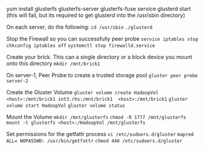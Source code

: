 yum install glusterfs glusterfs-server glusterfs-fuse
service  glusterd start
(this will fail, but its required to get glusterd into the /usr/sbin directory)

On each server, do the following:
`cd /usr/sbin`
`./glusterd`

Stop the Firewall so you can successfully peer probe
`service iptables stop`
`chkconfig iptables off`
`systemctl stop firewalld.service`

Create your brick. This can a single directory or a block device you mount onto this directory
`mkdir /mnt/brick1`

On server-1, Peer Probe to create a trusted storage pool 
`gluster peer probe server-2`

Create the Gluster Volume
`gluster volume create HadoopVol  <host>:/mnt/brick1 int3.rhs:/mnt/brick1  <host>:/mnt/brick1`
`gluster volume start HadoopVol`
`gluster volume status`

Mount the Volume
`mkdir /mnt/glusterfs`
`chmod -R 1777 /mnt/glusterfs`
`mount -t glusterfs <host>:/HadoopVol /mnt/glusterfs`

Set permissions for the getfattr process
`vi /etc/sudoers.d/gluster`
`mapred ALL= NOPASSWD: /usr/bin/getfattr`
`chmod 440 /etc/sudoers.d/gluster`